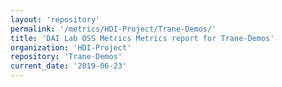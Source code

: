 ```yaml
---
layout: 'repository'
permalink: '/metrics/HDI-Project/Trane-Demos/'
title: 'DAI Lab OSS Metrics Metrics report for Trane-Demos'
organization: 'HDI-Project'
repository: 'Trane-Demos'
current_date: '2019-06-23'
---
```

